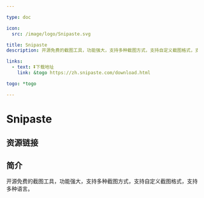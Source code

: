```yaml
---

type: doc

icon:
  src: /image/logo/Snipaste.svg

title: Snipaste
description: 开源免费的截图工具，功能强大，支持多种截图方式，支持自定义截图格式，支持多种语言。

links:
  - text: ⏬下载地址
    link: &togo https://zh.snipaste.com/download.html

togo: *togo

---
```


<ShowLogo />

# Snipaste

<ShowBreadcrumb />

## 资源链接

<ShowLinks />

## 简介

开源免费的截图工具，功能强大，支持多种截图方式，支持自定义截图格式，支持多种语言。